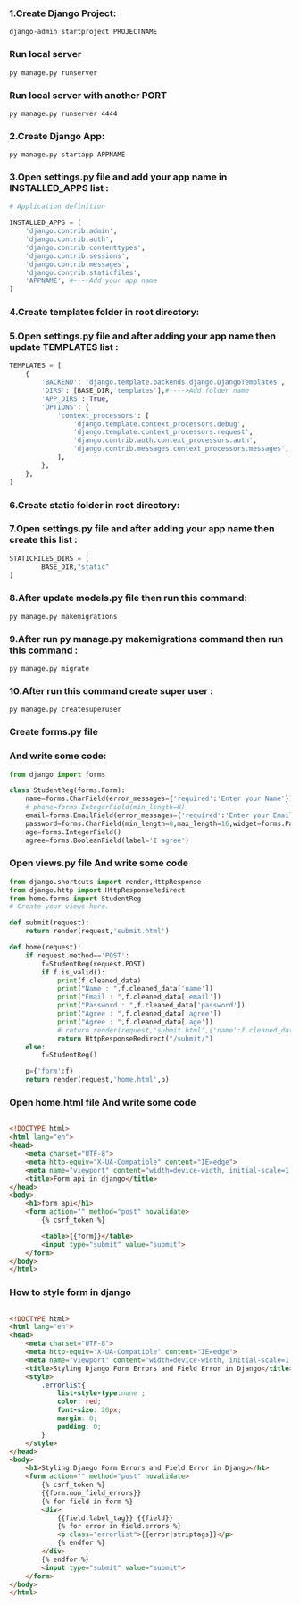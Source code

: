 
### 1.Create Django Project:
```terminal
django-admin startproject PROJECTNAME
```
### **Run local server**
```terminal
py manage.py runserver
```

### **Run local server with another PORT**
```terminal
py manage.py runserver 4444
```

### 2.Create Django App:
```terminal
py manage.py startapp APPNAME
```

### 3.Open settings.py file and add your app name in INSTALLED_APPS list  :
```python
# Application definition

INSTALLED_APPS = [
    'django.contrib.admin',
    'django.contrib.auth',
    'django.contrib.contenttypes',
    'django.contrib.sessions',
    'django.contrib.messages',
    'django.contrib.staticfiles',
    'APPNAME', #----Add your app name 
]
```

### 4.Create templates folder in root directory:
### 5.Open settings.py file and after adding your app name then update TEMPLATES list  :
```python
TEMPLATES = [
    {
        'BACKEND': 'django.template.backends.django.DjangoTemplates',
        'DIRS': [BASE_DIR,'templates'],#---->Add folder name 
        'APP_DIRS': True,
        'OPTIONS': {
            'context_processors': [
                'django.template.context_processors.debug',
                'django.template.context_processors.request',
                'django.contrib.auth.context_processors.auth',
                'django.contrib.messages.context_processors.messages',
            ],
        },
    },
]
```

### 6.Create static folder in root directory:
### 7.Open settings.py file and after adding  your app name then create this list   :
```python
STATICFILES_DIRS = [
        BASE_DIR,"static"
]
```

### 8.After update models.py file then run this command:
```terminal
py manage.py makemigrations
```

### 9.After run py manage.py makemigrations command then run this command :
```terminal
py manage.py migrate
```
### 10.After run this command create super user :
```terminal
py manage.py createsuperuser
```
### **Create forms.py file**
### And write some code:
```python
from django import forms

class StudentReg(forms.Form):
    name=forms.CharField(error_messages={'required':'Enter your Name'})
    # phone=forms.IntegerField(min_length=8)
    email=forms.EmailField(error_messages={'required':'Enter your Email'})
    password=forms.CharField(min_length=8,max_length=16,widget=forms.PasswordInput,error_messages={'required':'Enter Password'})
    age=forms.IntegerField()
    agree=forms.BooleanField(label='I agree')
```
### **Open views.py file And write some code**

```python
from django.shortcuts import render,HttpResponse
from django.http import HttpResponseRedirect
from home.forms import StudentReg
# Create your views here.

def submit(request):
    return render(request,'submit.html')

def home(request):
    if request.method=='POST':
        f=StudentReg(request.POST)
        if f.is_valid():
            print(f.cleaned_data)
            print("Name : ",f.cleaned_data['name'])
            print("Email : ",f.cleaned_data['email'])
            print("Password : ",f.cleaned_data['password'])
            print("Agree : ",f.cleaned_data['agree'])
            print("Agree : ",f.cleaned_data['age'])
            # return render(request,'submit.html',{'name':f.cleaned_data['name']})
            return HttpResponseRedirect("/submit/")
    else:
        f=StudentReg()

    p={'form':f}
    return render(request,'home.html',p)

```
### **Open home.html file And write some code**
```html

<!DOCTYPE html>
<html lang="en">
<head>
    <meta charset="UTF-8">
    <meta http-equiv="X-UA-Compatible" content="IE=edge">
    <meta name="viewport" content="width=device-width, initial-scale=1.0">
    <title>Form api in django</title>
</head>
<body>
    <h1>form api</h1>
    <form action="" method="post" novalidate>
        {% csrf_token %}

        <table>{{form}}</table>
        <input type="submit" value="submit">
    </form>
</body>
</html>

```


### **How to style form in django**
```html

<!DOCTYPE html>
<html lang="en">
<head>
    <meta charset="UTF-8">
    <meta http-equiv="X-UA-Compatible" content="IE=edge">
    <meta name="viewport" content="width=device-width, initial-scale=1.0">
    <title>Styling Django Form Errors and Field Error in Django</title>
    <style>
        .errorlist{
            list-style-type:none ;
            color: red;
            font-size: 20px;
            margin: 0;
            padding: 0;
        }
    </style>
</head>
<body>
    <h1>Styling Django Form Errors and Field Error in Django</h1>
    <form action="" method="post" novalidate>
        {% csrf_token %}
        {{form.non_field_errors}}
        {% for field in form %}
        <div>
            {{field.label_tag}} {{field}} 
            {% for error in field.errors %}
            <p class="errorlist">{{error|striptags}}</p>
            {% endfor %}
        </div>
        {% endfor %}
        <input type="submit" value="submit">
    </form>
</body>
</html>

```
